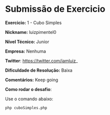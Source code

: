 # Submissão de Exercicio

**Exercicio:** 1 - Cubo Simples

**Nickname:** luizpimentel0

**Nível Técnico:** Junior

**Empresa:** Nenhuma

**Twitter**: https://twitter.com/iamluiz_

**Dificuldade de Resolução:** Baixa

**Comentários:** Keep going

**Como rodar o desafio**: 

Use o comando abaixo: 
```bash
php cuboSimples.php
```
